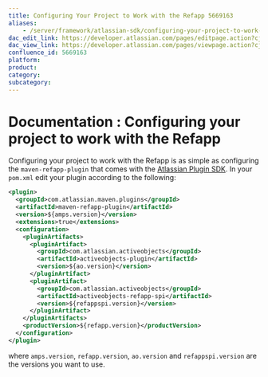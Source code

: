 ```yaml
---
title: Configuring Your Project to Work with the Refapp 5669163
aliases:
    - /server/framework/atlassian-sdk/configuring-your-project-to-work-with-the-refapp-5669163.html
dac_edit_link: https://developer.atlassian.com/pages/editpage.action?cjm=wozere&pageId=5669163
dac_view_link: https://developer.atlassian.com/pages/viewpage.action?cjm=wozere&pageId=5669163
confluence_id: 5669163
platform:
product:
category:
subcategory:
---
```

# Documentation : Configuring your project to work with the Refapp

Configuring your project to work with the Refapp is as simple as configuring the `maven-refapp-plugin` that comes with the [Atlassian Plugin SDK](/server/framework/atlassian-sdk/set-up-the-atlassian-plugin-sdk-and-build-a-project). In your `pom.xml` edit your plugin according to the following:

``` xml
<plugin>
  <groupId>com.atlassian.maven.plugins</groupId>
  <artifactId>maven-refapp-plugin</artifactId>
  <version>${amps.version}</version>
  <extensions>true</extensions>
  <configuration>
    <pluginArtifacts>
      <pluginArtifact>
        <groupId>com.atlassian.activeobjects</groupId>
        <artifactId>activeobjects-plugin</artifactId>
        <version>${ao.version}</version>
      </pluginArtifact>
      <pluginArtifact>
        <groupId>com.atlassian.activeobjects</groupId>
        <artifactId>activeobjects-refapp-spi</artifactId>
        <version>${refappspi.version}</version>
      </pluginArtifact>
    </pluginArtifacts>
    <productVersion>${refapp.version}</productVersion>
  </configuration>
</plugin>
```

where `amps.version`, `refapp.version`, `ao.version` and `refappspi.version` are the versions you want to use.





















































































































































































































































